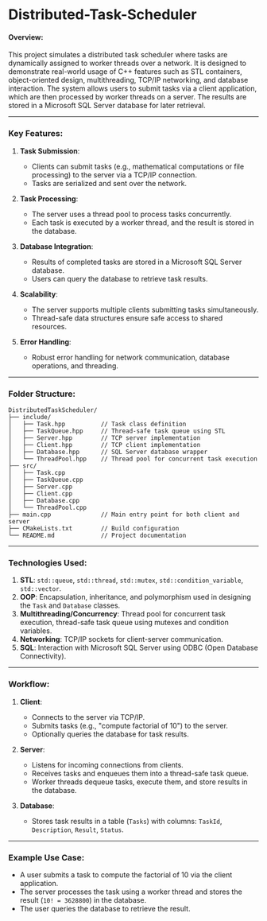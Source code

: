 # Distributed-Task-Scheduler

 #### Overview:
This project simulates a distributed task scheduler where tasks are dynamically assigned to worker threads over a network. It is designed to demonstrate real-world usage of C++ features such as STL containers, object-oriented design, multithreading, TCP/IP networking, and database interaction. The system allows users to submit tasks via a client application, which are then processed by worker threads on a server. The results are stored in a Microsoft SQL Server database for later retrieval.

---

### Key Features:
1. **Task Submission**:
   - Clients can submit tasks (e.g., mathematical computations or file processing) to the server via a TCP/IP connection.
   - Tasks are serialized and sent over the network.

2. **Task Processing**:
   - The server uses a thread pool to process tasks concurrently.
   - Each task is executed by a worker thread, and the result is stored in the database.

3. **Database Integration**:
   - Results of completed tasks are stored in a Microsoft SQL Server database.
   - Users can query the database to retrieve task results.

4. **Scalability**:
   - The server supports multiple clients submitting tasks simultaneously.
   - Thread-safe data structures ensure safe access to shared resources.

5. **Error Handling**:
   - Robust error handling for network communication, database operations, and threading.

---

### Folder Structure:
```
DistributedTaskScheduler/
├── include/
│   ├── Task.hpp          // Task class definition
│   ├── TaskQueue.hpp     // Thread-safe task queue using STL
│   ├── Server.hpp        // TCP server implementation
│   ├── Client.hpp        // TCP client implementation
│   ├── Database.hpp      // SQL Server database wrapper
│   └── ThreadPool.hpp    // Thread pool for concurrent task execution
├── src/
│   ├── Task.cpp
│   ├── TaskQueue.cpp
│   ├── Server.cpp
│   ├── Client.cpp
│   ├── Database.cpp
│   └── ThreadPool.cpp
├── main.cpp              // Main entry point for both client and server
├── CMakeLists.txt        // Build configuration
└── README.md             // Project documentation
```

---

### Technologies Used:
1. **STL**: `std::queue`, `std::thread`, `std::mutex`, `std::condition_variable`, `std::vector`.
2. **OOP**: Encapsulation, inheritance, and polymorphism used in designing the `Task` and `Database` classes.
3. **Multithreading/Concurrency**: Thread pool for concurrent task execution, thread-safe task queue using mutexes and condition variables.
4. **Networking**: TCP/IP sockets for client-server communication.
5. **SQL**: Interaction with Microsoft SQL Server using ODBC (Open Database Connectivity).

---

### Workflow:
1. **Client**:
   - Connects to the server via TCP/IP.
   - Submits tasks (e.g., "compute factorial of 10") to the server.
   - Optionally queries the database for task results.

2. **Server**:
   - Listens for incoming connections from clients.
   - Receives tasks and enqueues them into a thread-safe task queue.
   - Worker threads dequeue tasks, execute them, and store results in the database.

3. **Database**:
   - Stores task results in a table (`Tasks`) with columns: `TaskId`, `Description`, `Result`, `Status`.

---

### Example Use Case:
- A user submits a task to compute the factorial of 10 via the client application.
- The server processes the task using a worker thread and stores the result (`10! = 3628800`) in the database.
- The user queries the database to retrieve the result.        
     
